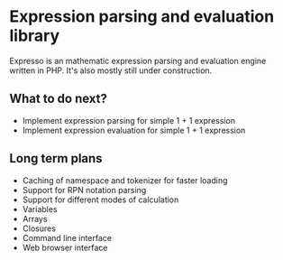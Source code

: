 # Expression parsing and evaluation library #

Expresso is an mathematic expression parsing and evaluation engine written in
PHP. It's also mostly still under construction.

## What to do next? ##

- Implement expression parsing for simple 1 + 1 expression
- Implement expression evaluation for simple 1 + 1 expression

## Long term plans ##

- Caching of namespace and tokenizer for faster loading
- Support for RPN notation parsing
- Support for different modes of calculation
- Variables
- Arrays
- Closures
- Command line interface
- Web browser interface